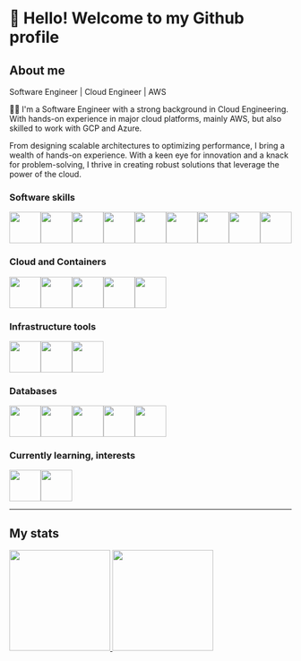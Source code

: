 # 👋 Hello! Welcome to my Github profile

## About me

Software Engineer | Cloud Engineer | AWS

👨‍💻 I'm a Software Engineer with a strong background in Cloud Engineering. With hands-on experience in major cloud platforms, mainly AWS, but also skilled to work with GCP and Azure.

From designing scalable architectures to optimizing performance, I bring a wealth of hands-on experience. With a keen eye for innovation and a knack for problem-solving, I thrive in creating robust solutions that leverage the power of the cloud.

### Software skills

<img src="https://cdn.jsdelivr.net/gh/devicons/devicon/icons/javascript/javascript-original.svg" width="56" height="56"/><img src="https://cdn.jsdelivr.net/gh/devicons/devicon/icons/java/java-original.svg" width="56" height="56"/><img src="https://cdn.jsdelivr.net/gh/devicons/devicon/icons/dotnetcore/dotnetcore-original.svg" width="56" height="56"/><img src="https://cdn.jsdelivr.net/gh/devicons/devicon/icons/android/android-original.svg" width="56" height="56"/><img src="https://cdn.jsdelivr.net/gh/devicons/devicon/icons/python/python-original.svg" width="56" height="56"/><img src="https://cdn.jsdelivr.net/gh/devicons/devicon/icons/nodejs/nodejs-original-wordmark.svg" width="56" height="56"/><img src="https://cdn.jsdelivr.net/gh/devicons/devicon/icons/git/git-original.svg" width="56" height="56"/><img src="https://cdn.jsdelivr.net/gh/devicons/devicon/icons/bitbucket/bitbucket-original-wordmark.svg" width="56" height="56"/><img src="https://cdn.jsdelivr.net/gh/devicons/devicon/icons/gitlab/gitlab-original-wordmark.svg" width="56" height="56"/>

### Cloud and Containers

<img src="https://cdn.jsdelivr.net/gh/devicons/devicon/icons/amazonwebservices/amazonwebservices-plain-wordmark.svg" width="56" height="56"/><img src="https://cdn.jsdelivr.net/gh/devicons/devicon/icons/azure/azure-original-wordmark.svg" width="56" height="56"/><img src="https://cdn.jsdelivr.net/gh/devicons/devicon/icons/googlecloud/googlecloud-original-wordmark.svg" width="56" height="56"/><img src="https://cdn.jsdelivr.net/gh/devicons/devicon/icons/docker/docker-original-wordmark.svg" width="56" height="56"/><img src="https://cdn.jsdelivr.net/gh/devicons/devicon/icons/kubernetes/kubernetes-plain-wordmark.svg" width="56" height="56"/>

### Infrastructure tools

<img src="https://cdn.jsdelivr.net/gh/devicons/devicon/icons/terraform/terraform-original-wordmark.svg" width="56" height="56"/><img src="https://cdn.jsdelivr.net/gh/devicons/devicon/icons/bash/bash-original.svg" width="56" height="56"/><img src="https://cdn.jsdelivr.net/gh/devicons/devicon/icons/ansible/ansible-original.svg" width="56" height="56"/>

### Databases

<img src="https://cdn.jsdelivr.net/gh/devicons/devicon/icons/mysql/mysql-original-wordmark.svg" width="56" height="56"/><img src="https://cdn.jsdelivr.net/gh/devicons/devicon/icons/postgresql/postgresql-original.svg" width="56" height="56"/><img src="https://cdn.jsdelivr.net/gh/devicons/devicon/icons/microsoftsqlserver/microsoftsqlserver-plain-wordmark.svg" width="56" height="56"/><img src="https://cdn.jsdelivr.net/gh/devicons/devicon/icons/mongodb/mongodb-original-wordmark.svg" width="56" height="56"/><img src="https://cdn.jsdelivr.net/gh/devicons/devicon/icons/firebase/firebase-plain-wordmark.svg" width="56" height="56"/>

### Currently learning, interests

<img src="https://cdn.jsdelivr.net/gh/devicons/devicon/icons/go/go-original.svg" width="56" height="56"/><img src="https://cdn.jsdelivr.net/gh/devicons/devicon/icons/rust/rust-plain.svg" width="56" height="56"/>

---

## My stats

<div>
<a href="https://github.com/csancor">
<img height="180em" src="https://github-readme-stats.vercel.app/api/top-langs/?username=csancor&layout=compact&langs_count=7&theme=dracula"/>
<img height="180em" src="https://github-readme-stats.vercel.app/api?username=csancor&show_icons=true&theme=dracula&include_all_commits=true&count_private=true"/>
</div>

